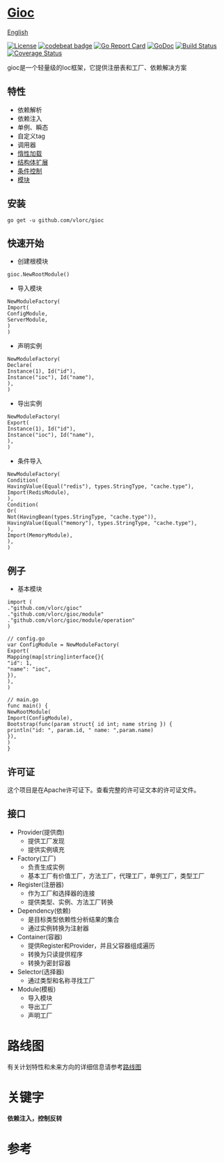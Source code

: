 # [Gioc](https://github.com/vlorc/gioc)

[English](https://github.com/vlorc/gioc/blob/master/README.md)

[![License](https://img.shields.io/:license-apache-blue.svg)](https://opensource.org/licenses/Apache-2.0)
[![codebeat badge](https://codebeat.co/badges/c41b426c-4121-4dc8-99c2-f1b60574be64)](https://codebeat.co/projects/github-com-vlorc-gioc-master)
[![Go Report Card](https://goreportcard.com/badge/github.com/vlorc/gioc)](https://goreportcard.com/report/github.com/vlorc/gioc)
[![GoDoc](https://godoc.org/github.com/vlorc/gioc?status.svg)](https://godoc.org/github.com/vlorc/gioc)
[![Build Status](https://travis-ci.org/vlorc/gioc.svg?branch=master)](https://travis-ci.org/vlorc/gioc?branch=master)
[![Coverage Status](https://coveralls.io/repos/github/vlorc/gioc/badge.svg?branch=master)](https://coveralls.io/github/vlorc/gioc?branch=master)

gioc是一个轻量级的Ioc框架，它提供注册表和工厂、依赖解决方案

## 特性

* 依赖解析
* 依赖注入
* 单例、瞬态
* 自定义tag
* 调用器
* [惰性加载](https://github.com/vlorc/gioc/blob/master/examples/lazy/main.go)
* [结构体扩展](https://github.com/vlorc/gioc/blob/master/examples/depend/main.go)
* [条件控制](https://github.com/vlorc/gioc/blob/master/examples/cond/main.go)
* [模块](https://github.com/vlorc/gioc/blob/master/examples/module/main.go)

## 安装

	go get -u github.com/vlorc/gioc

## 快速开始

* 创建根模块

```golang
gioc.NewRootModule()
```

* 导入模块

```golang
NewModuleFactory(
Import(
ConfigModule,
ServerModule,
)
)
```

* 声明实例

```golang
NewModuleFactory(
Declare(
Instance(1), Id("id"),
Instance("ioc"), Id("name"),
),
)
```

* 导出实例

```golang
NewModuleFactory(
Export(
Instance(1), Id("id"),
Instance("ioc"), Id("name"),
),
)
```

* 条件导入

```golang
NewModuleFactory(
Condition(
HavingValue(Equal("redis"), types.StringType, "cache.type"),
Import(RedisModule),
),
Condition(
Or(
Not(HavingBean(types.StringType, "cache.type")),
HavingValue(Equal("memory"), types.StringType, "cache.type"),
),
Import(MemoryModule),
),
)
```

## 例子

* 基本模块

```golang
import (
."github.com/vlorc/gioc"
."github.com/vlorc/gioc/module"
."github.com/vlorc/gioc/module/operation"
)

// config.go
var ConfigModule = NewModuleFactory(
Export(
Mapping(map[string]interface{}{
"id": 1,
"name": "ioc",
}),
),
)

// main.go
func main() {
NewRootModule(
Import(ConfigModule),
Bootstrap(func(param struct{ id int; name string }) {
println("id: ", param.id, " name: ",param.name)
}),
)
}
```

## 许可证

这个项目是在Apache许可证下。查看完整的许可证文本的许可证文件。

## 接口

+ Provider(提供商)
    + 提供工厂发现
    + 提供实例填充
+ Factory(工厂)
    + 负责生成实例
    + 基本工厂有价值工厂，方法工厂，代理工厂，单例工厂，类型工厂
+ Register(注册器)
    + 作为工厂和选择器的连接
    + 提供类型、实例、方法工厂转换
+ Dependency(依赖)
    + 是目标类型依赖性分析结果的集合
    + 通过实例转换为注射器
+ Container(容器)
    + 提供Register和Provider，并且父容器组成遍历
    + 转换为只读提供程序
    + 转换为密封容器
+ Selector(选择器)
    + 通过类型和名称寻找工厂
+ Module(模板)
    + 导入模块
    + 导出工厂
    + 声明工厂

# 路线图

有关计划特性和未来方向的详细信息请参考[路线图](https://github.com/vlorc/gioc/blob/master/ROADMAP.md)

# 关键字

**依赖注入，控制反转**

# 参考

